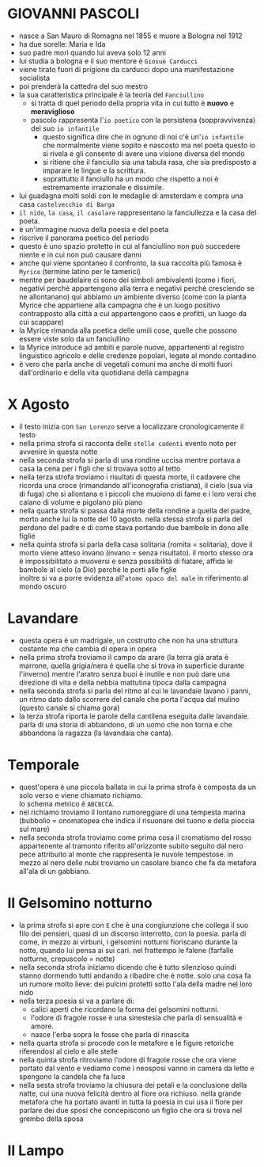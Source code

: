 # GIOVANNI PASCOLI
- nasce a San Mauro di Romagna nel 1855 e muore a Bologna nel 1912
- ha due sorelle: Maria e Ida
- suo padre morì quando lui aveva solo 12 anni
- lui studia a bologna e il suo mentore è `Giosuè Carducci`
- viene tirato fuori di prigione da carducci dopo una manifestazione socialista
- poi prenderà la cattedra del suo mestro
- la sua caratteristica principale è la teoria del `Fanciullino`
    - si tratta di quel periodo della propria vita in cui tutto è **nuovo** e **meraviglioso**
    - pascolo rappresenta l'`io poetico` con la persistena (soppravvivenza) del suo `io infantile`
        - questo significa dire che in ognuno di noi c'è un'`io infantile` che normalmente viene sopito e nascosto ma nel poeta questo io si rivela e gli consente di avere una visione diversa del mondo
        - si ritiene che il fanciullo sia una tabula rasa, che sia predisposto a imparare le lingue e la scrittura.
        - soprattutto il fanciullo ha un modo che rispetto a noi è estremamente irrazionale e dissimile.
- lui guadagna molti soldi con le medaglie di amsterdam e compra una casa `castelvecchio di Barga`
- `il nido`, `la casa`, `il casolare` rappresentano la fanciullezza e la casa del poeta.
- è un'immagine nuova della poesia e del poeta
- riscrive il panorama poetico del periodo
- questo è uno spazio protetto in cui al fanciullino non può succedere niente e in cui non può causare danni
- anche qui viene spontaneo il confronto, la sua raccolta più famosa è `Myrice` (termine latino per le tamerici)
- mentre per baudelaire ci sono dei simboli ambivalenti (come i fiori, negativi perchè appartengono alla terra e negativi perchè cresciendo se ne allontanano) qui abbiamo un ambiente diverso (come con la pianta Myrice che appartiene alla campagna che è un luogo positivo contrapposto alla città a cui appartengono caos e profitti, un luogo da cui scappare)
- la Myrice rimanda alla poetica delle umili cose, quelle che possono essere viste solo da un fanciullino
- la Myrice introduce ad ambiti e parole nuove, appartenenti al registro linguistico agricolo e delle credenze popolari, legate al mondo contadino
- è vero che parla anche di vegetali comuni ma anche di molti fuori dall'ordinario e della vita quotidiana della campagna
# X Agosto
- il testo inizia con `San Lorenzo` serve a localizzare cronologicamente il testo
- nella prima strofa si racconta delle `stelle cadenti` evento noto per avvenire in questa notte
- nella seconda strofa si parla di una rondine uccisa mentre portava a casa la cena per i figli che si trovava sotto al tetto
- nella terza strofa troviamo i risultati di questa morte, il cadavere che ricorda una croce (rimandando all'iconografia cristiana), il cielo (sua via di fuga) che si allontana e i piccoli che muoiono di fame e i loro versi che calano di volume e pigolano più piano
- nella quarta strofa si passa dalla morte della rondine a quella del padre, morto anche lui la notte del 10 agosto.
nella stessa strofa si parla del perdono del padre e di come stava portando due bambole in dono alle figlie
- nella quinta strofa si parla della casa solitaria (romita = solitaria), dove il morto viene atteso invano (invano = senza risultato). il morto stesso ora è impossibilitato a muoversi e senza possibilità di fiatare, affida le bambole al cielo (a Dio) perchè le porti alle figlie    
inoltre si va a porre evidenza all'`atomo opaco del male` in riferimento al mondo oscuro
# Lavandare
- questa opera è un madrigale, un costrutto che non ha una struttura costante ma che cambia di opera in opera
- nella prima strofa troviamo il campo da arare (la terra già arata è marrone, quella grigia/nera è quella che si trova in superficie durante l'inverno) mentre l'aratro senza buoi è inutile e non può dare una direzione di vita e della nebbia mattutina tipoca dalla campagna
- nella seconda strofa si parla del ritmo al cui le lavandaie lavano i panni, un ritmo dato dallo scorrere del canale che porta l'acqua dal mulino (questo canale si chiama gora)
- la terza strofa riporta le parole della cantilena eseguita dalle lavandaie. parla di una storia di abbandono, di un uomo che non torna e che abbandona la ragazza (la lavandaia che canta).
# Temporale
- quest'opera è una piccola ballata in cui la prima strofa è composta da un solo verso e viene chiamato richiamo.    
lo schema metrico è `ABCBCCA`.
- nel richiamo troviamo il lontano rumoreggiare di una tempesta marina (bubbolìo = onomatopea che indica il risuonare del tuono e della pioccia sul mare)
- nella seconda strofa troviamo come prima cosa il cromatismo del rosso appartenente al tramonto riferito all'orizzonte subito seguito dal nero pece attribuito al monte che rappresenta le nuvole tempestose. in mezzo al nero delle nubi troviamo un casolare bianco che fa da metafora all'ala di un gabbiano.
# Il Gelsomino notturno
- la prima strofa si apre con `E` che è una congiunzione che collega il suo filo dei pensieri, quasi di un discorso interrotto, con la poesia.
parla di come, in mezzo ai virbuni, i gelsomini notturni fioriscano durante la notte, quando lui pensa ai sui cari. nel frattempo le falene (farfalle notturne, crepuscolo = notte)
- nella seconda strofa iniziamo dicendo che è tutto silenzioso quindi stanno dormendo tutti andando a ribadire che è notte. solo una cosa fa un rumore molto lieve: dei pulcini protetti sotto l'ala della madre nel loro nido
- nella terza poesia si va a parlare di:
    - calici aperti che ricordano la forma dei gelsomini notturni.
    - l'odore di fragole rosse è una sinestesia che parla di sensualità e amore.
    - nasce l'erba sopra le fosse che parla di rinascita
- nella quarta strofa si procede con le metafore e le figure retoriche riferendosi al cielo e alle stelle
- nella quinta strofa ritroviamo l'odore di fragole rosse che ora viene portato dal vento e vediamo come i neosposi vanno in camera da letto e spengono la candela che fa luce
- nella sesta strofa troviamo la chiusura dei petali e la conclusione della natte, cui una nuova felicità dentro al fiore ora richiuso.
nella grande metafora che ha portato avanti in tutta la poesia in cui usa il fiore per parlare dei due sposi che concepiscono un figlio che ora si trova nel grembo della sposa
# Il Lampo